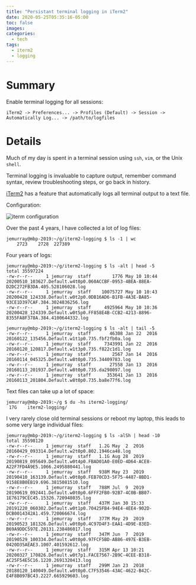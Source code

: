```yaml
---
title: "Persistant terminal logging in iTerm2"
date: 2020-05-25T05:35:16-05:00
toc: false
images:
categories:
  - tech
tags: 
  - iterm2
  - logging
---
```


# Summary

Enable terminal logging for all sessions: 

```
iTerm2 -> Preferences... -> Profiles (Default) -> Session -> Automatically Log... -> /path/to/logfiles
```


# Details

Much of my day is spent in a terminal session using `ssh`, `vim`, or the Unix `shell`.

Terminal logging is invaluable to capture output, remember command syntax, review troubleshooting steps, or go back in history.  

[iTerm2](https://www.iterm2.com/) has a feature that automatically logs all terminal output to a text file.

Configuration:

![iterm configuration](/images/iterm2logging.png)

Over the past 4 years, I have collected a lot of log files:

```
jemurray@mbp-2019:~/g/iterm2-logging $ ls -1 | wc
    2723    2728  227389
```

Four years of logs:

```
jemurray@mbp-2019:~/g/iterm2-logging $ ls -alt | head -5
total 35597224
-rw-r--r--     1 jemurray  staff        1776 May 10 10:44 20200510_103627.Default.w4t0p0.060ACCBF-0953-4BEA-88EA-D2DC272FB3DA.405.528106028.log
-rw-r--r--     1 jemurray  staff    10075727 May 10 10:43 20200428_124338.Default.w0t2p0.0DB16AD6-B1FB-4A3E-BA85-93CE1D397CAF.384.3024836256.log
-rw-r--r--     1 jemurray  staff     4925964 May 10 10:36 20200428_124339.Default.w0t5p0.FF858E4B-CCB2-4213-8896-8355FA8F378A.384.4100644332.log

jemurray@mbp-2019:~/g/iterm2-logging $ ls -alt | tail -5
-rw-r--r--     1 jemurray  staff       46308 Jan 22  2016 20160122_135456.Default.w1t1p0.735.fbf2fb0a.log
-rw-r--r--     1 jemurray  staff     7343991 Jan 22  2016 20160120_120817.Default.w1t3p0.735.f822c1d1.log
-rw-r--r--     1 jemurray  staff        2567 Jan 14  2016 20160114_045325.Default.w8t0p0.735.34409783.log
-rw-r--r--     1 jemurray  staff       27558 Jan 13  2016 20160113_201937.Default.w8t0p0.735.da298097.log
-rw-r--r--     1 jemurray  staff      353641 Jan 13  2016 20160113_201804.Default.w8t0p0.735.ba8e77f6.log
```

Text files can take up a lot of space:

```
jemurray@mbp-2019:~/g $ du -hs iterm2-logging/
 17G    iterm2-logging/
```

I very rarely close old terminal sessions or reboot my laptop, this leads to some very large individual files:

```
jemurray@mbp-2019:~/g/iterm2-logging $ ls -alSh | head -10
total 35598120
-rw-r--r--     1 jemurray  staff   1.2G May  2  2016 20160429_093314.Default.w2t0p0.802.1946ca48.log
-rw-r--r--     1 jemurray  staff   1.1G Aug 28  2019 20190819_095649.Default.w0t4p0.FBAD01A0-E0ED-4D64-ACE8-A22F7FD4A9E5.1066.2495880441.log
-rw-r--r--     1 jemurray  staff   938M May 23  2019 20190410_163139.Default.w0t0p0.FEB70CD3-5F75-4487-8BD1-9158E8B0EB19.696.3815081510.log
-rw-r--r--     1 jemurray  staff   788M Jul  9  2019 20190619_092441.Default.w0t0p0.6FFF2FB0-92B7-4C0B-BB07-1E76179CEC45.15326.720948035.log
-rw-r--r--     1 jemurray  staff   437M Jan 30 15:33 20191220_060302.Default.w0t1p0.70425FB4-94E4-4EE4-902D-DCB0014342A1.459.720066674.log
-rw-r--r--     1 jemurray  staff   377M May 29  2019 20190523_181326.Default.w0t0p0.4C97D4F3-EAA1-4D9E-83ED-B69A9DDC597E.20131.238486017.log
-rw-r--r--     1 jemurray  staff   347M Jun  7  2019 20190529_100334.Default.w0t0p0.97FCF5BD-AB86-497E-B3EB-0420D35AEAE3.1007.401592612.log
-rw-r--r--     1 jemurray  staff   315M Apr 13 10:21 20200327_170826.Default.w0t7p1.FACE7567-2B9C-4CEE-B318-AC25F54E5C16.1220.2691320413.log
-rw-r--r--     1 jemurray  staff   299M Jan 23  2018 20180120_140049.Default.w0t0p0.C7F53546-43AC-4622-B42C-E4F8B097BC43.2227.665929603.log
```
